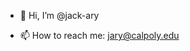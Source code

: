 - 👋 Hi, I’m @jack-ary

- 📫 How to reach me: jary@calpoly.edu

<!---
jack-ary/jack-ary is a ✨ special ✨ repository because its `README.md` (this file) appears on your GitHub profile.
You can click the Preview link to take a look at your changes.
--->

